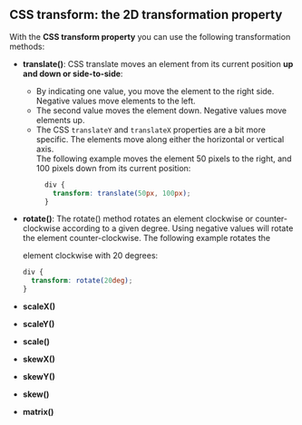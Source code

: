 ## CSS transform: the 2D transformation property

With the **CSS transform property** you can use the following transformation methods:  
* **translate()**: CSS translate moves an element from its current position **up and down or side-to-side**:  
  * By indicating one value, you move the element to the right side. Negative values move elements to the left.
  * The second value moves the element down. Negative values move elements up.
  * The CSS `translateY` and `translateX` properties are a bit more specific. The elements move along either the horizontal or vertical axis.  
  The following example moves the element 50 pixels to the right, and 100 pixels down from its current position:
    ```css
      div {
        transform: translate(50px, 100px);
      }
    ```  

* **rotate()**: The rotate() method rotates an element clockwise or counter-clockwise according to a given degree. Using negative values will rotate the element counter-clockwise. The following example rotates the <div> element clockwise with 20 degrees:
    ```css
    div {
      transform: rotate(20deg);
    }
    ```

* **scaleX()**

* **scaleY()**

* **scale()**

* **skewX()**

* **skewY()**

* **skew()**

* **matrix()**